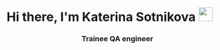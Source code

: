 <h1>Hi there, I'm Katerina Sotnikova
<img src="https://github.com/blackcater/blackcater/raw/main/images/Hi.gif" height="32"/></h1>
<h3 align="center">Trainee QA engineer</h3>

